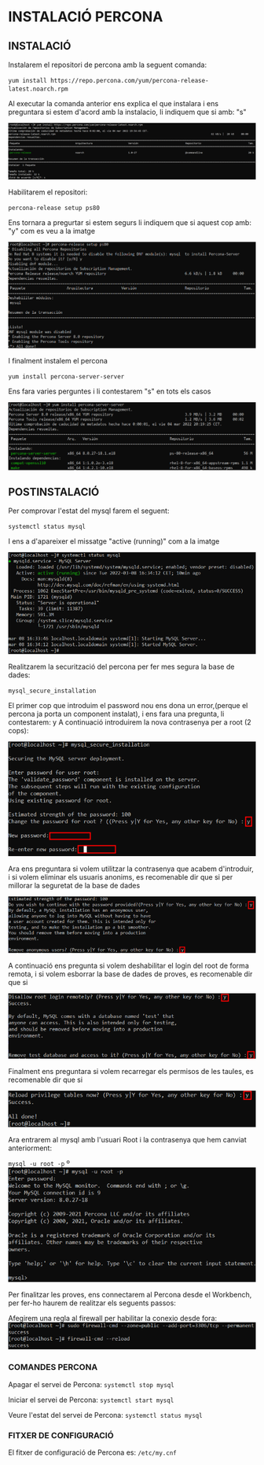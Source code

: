 # INSTALACIÓ PERCONA

## INSTALACIÓ

Instalarem el repositori de percona amb la seguent comanda:

`yum install https://repo.percona.com/yum/percona-release-latest.noarch.rpm`

Al executar la comanda anterior ens explica el que instalara i ens preguntara si estem d'acord amb la instalacio, li indiquem que si amb: "s"

![ScreenShot](imgs/percona.png)

Habilitarem el repositori:

`percona-release setup ps80`

Ens tornara a pregurtar si estem segurs li indiquem que si aquest cop amb: "y" com es veu a la imatge

![ScreenShot](imgs/habilitar_repositori_percona.png)

I finalment instalem el percona

`yum install percona-server-server`

Ens fara varies perguntes i li contestarem "s" en tots els casos

![ScreenShot](imgs/instalar_percona.png)

## POSTINSTALACIÓ

Per comprovar l'estat del mysql farem el seguent:

`systemctl status mysql`

I ens a d'apareixer el missatge "active (running)" com a la imatge

![ScreenShot](imgs/systemctl_mysql.png)

Realitzarem la securització del percona per fer mes segura la base de dades:

`mysql_secure_installation`

El primer cop que introduim el password nou ens dona un error,(perque el percona ja porta un component instalat), i ens fara una pregunta, li contestarem: y
A continuació introduirem la nova contrasenya per a root (2 cops):

![ScreenShot](imgs/percona_securitzacio.png)

Ara ens preguntara si volem utilitzar la contrasenya que acabem d'introduir, i si volem eliminar els usuaris anonims, es recomenable dir que si per millorar la seguretat de la base de dades

![ScreenShot](imgs/percona_securitzacio1.png)

A continuació ens pregunta si volem deshabilitar el login del root de forma remota, i si volem esborrar la base de dades de proves, es recomenable dir que si

![ScreenShot](imgs/percona_securitzacio2.png)

Finalment ens preguntara si volem recarregar els permisos de les taules, es recomenable dir que si

![ScreenShot](imgs/percona_securitzacio3.png)

Ara entrarem al mysql amb l'usuari Root i la contrasenya que hem canviat anteriorment:

`mysql -u root -p`
º
![ScreenShot](imgs/login_root.png)

Per finalitzar les proves, ens connectarem al Percona desde el Workbench, per fer-ho haurem de realitzar els seguents passos:

Afegirem una regla al firewall per habilitar la conexio desde fora:
![ScreenShot](imgs/regla_firewall.png)

### COMANDES PERCONA

Apagar el servei de Percona:
`systemctl stop mysql`

Iniciar el servei de Percona:
`systemctl start mysql`

Veure l'estat del servei de Percona:
`systemctl status mysql`

### FITXER DE CONFIGURACIÓ

El fitxer de configuració de Percona es:
`/etc/my.cnf`
